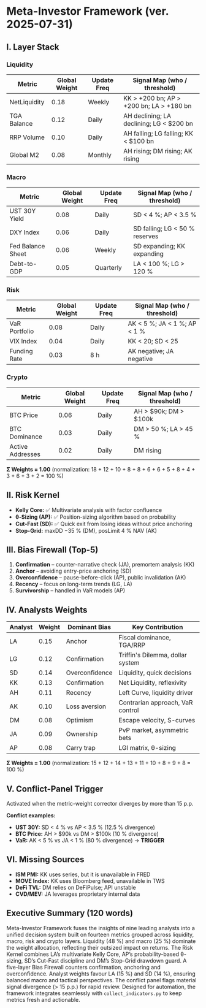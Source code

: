 # Meta-Investor Framework (ver. 2025-07-31)

## I. Layer Stack

### Liquidity

| Metric | Global Weight | Update Freq | Signal Map (who / threshold) |
|--------|--------------|------------|------------------------------|
| NetLiquidity | 0.18 | Weekly | KK > +200 bn; AP > +200 bn; LA > +180 bn |
| TGA Balance | 0.12 | Daily | AH declining; LA declining; LG < $200 bn |
| RRP Volume  | 0.10 | Daily | AH falling; LG falling; KK < $100 bn |
| Global M2   | 0.08 | Monthly | AH rising; DM rising; AK rising |

### Macro

| Metric | Global Weight | Update Freq | Signal Map (who / threshold) |
|--------|--------------|------------|------------------------------|
| UST 30Y Yield | 0.08 | Daily | SD < 4 %; AP < 3.5 % |
| DXY Index | 0.06 | Daily | SD falling; LG < 50 % reserves |
| Fed Balance Sheet | 0.06 | Weekly | SD expanding; KK expanding |
| Debt-to-GDP | 0.05 | Quarterly | LA < 100 %; LG > 120 % |

### Risk

| Metric | Global Weight | Update Freq | Signal Map (who / threshold) |
|--------|--------------|------------|------------------------------|
| VaR Portfolio | 0.08 | Daily | AK < 5 %; JA < 1 %; AP < 1 % |
| VIX Index | 0.04 | Daily | KK < 20; SD < 25 |
| Funding Rate | 0.03 | 8 h | AK negative; JA negative |

### Crypto

| Metric | Global Weight | Update Freq | Signal Map (who / threshold) |
|--------|--------------|------------|------------------------------|
| BTC Price | 0.06 | Daily | AH > $90k; DM > $100k |
| BTC Dominance | 0.03 | Daily | DM > 50 %; LA > 45 % |
| Active Addresses | 0.02 | Daily | DM rising |

**Σ Weights = 1.00** (normalization: 18 + 12 + 10 + 8 + 8 + 6 + 6 + 5 + 8 + 4 + 3 + 6 + 3 + 2 = 100 %)

## II. Risk Kernel

- **Kelly Core:** ✅ Multivariate analysis with factor confluence  
- **θ-Sizing (AP):** ✅ Position-sizing algorithm based on probability  
- **Cut-Fast (SD):** ✅ Quick exit from losing ideas without price anchoring  
- **Stop-Grid:** maxDD −35 % (DM), posLimit 4 % NAV (AK)

## III. Bias Firewall (Top-5)

1. **Confirmation** – counter-narrative check (JA), premortem analysis (KK)  
2. **Anchor** – avoiding entry-price anchoring (SD)  
3. **Overconfidence** – pause-before-click (AP), public invalidation (AK)  
4. **Recency** – focus on long-term trends (LG, LA)  
5. **Survivorship** – handled in VaR models (AP)

## IV. Analysts Weights

| Analyst | Weight | Dominant Bias | Key Contribution |
|---------|--------|---------------|------------------|
| LA | 0.15 | Anchor | Fiscal dominance, TGA/RRP |
| LG | 0.12 | Confirmation | Triffin's Dilemma, dollar system |
| SD | 0.14 | Overconfidence | Liquidity, quick decisions |
| KK | 0.13 | Confirmation | Net Liquidity, reflexivity |
| AH | 0.11 | Recency | Left Curve, liquidity driver |
| AK | 0.10 | Loss aversion | Contrarian approach, VaR control |
| DM | 0.08 | Optimism | Escape velocity, S-curves |
| JA | 0.09 | Ownership | PvP market, asymmetric bets |
| AP | 0.08 | Carry trap | LGI matrix, θ-sizing |

**Σ Weights = 1.00** (normalization: 15 + 12 + 14 + 13 + 11 + 10 + 8 + 9 + 8 = 100 %)

## V. Conflict-Panel Trigger

Activated when the metric-weight corrector diverges by more than 15 p.p.

**Conflict examples:**  
- **UST 30Y:** SD < 4 % vs AP < 3.5 % (12.5 % divergence)  
- **BTC Price:** AH > $90k vs DM > $100k (10 % divergence)  
- **VaR:** AK < 5 % vs JA < 1 % (80 % divergence) → **TRIGGER**

## VI. Missing Sources

- **ISM PMI:** KK uses series, but it is unavailable in FRED  
- **MOVE Index:** KK uses Bloomberg feed, unavailable in TWS  
- **DeFi TVL:** DM relies on DeFiPulse; API unstable  
- **CVD/MEV:** JA leverages proprietary internal data  

## Executive Summary (120 words)

Meta-Investor Framework fuses the insights of nine leading analysts into a unified decision system built on fourteen metrics grouped across liquidity, macro, risk and crypto layers. Liquidity (48 %) and macro (25 %) dominate the weight allocation, reflecting their outsized impact on returns. The Risk Kernel combines LA’s multivariate Kelly Core, AP’s probability-based θ-sizing, SD’s Cut-Fast discipline and DM’s Stop-Grid drawdown guard. A five-layer Bias Firewall counters confirmation, anchoring and overconfidence. Analyst weights favour LA (15 %) and SD (14 %), ensuring balanced macro and tactical perspectives. The conflict panel flags material signal divergence (> 15 p.p.) for rapid review. Designed for automation, the framework integrates seamlessly with `collect_indicators.py` to keep metrics fresh and actionable.
